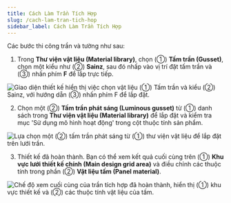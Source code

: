 ```yaml
---
title: Cách Làm Trần Tích Hợp
slug: /cach-lam-tran-tich-hop
sidebar_label: Cách Làm Trần Tích Hợp
---
```


Các bước thi công trần và tường như sau:

1. Trong **Thư viện vật liệu (Material library)**, chọn (①) **Tấm trần (Gusset)**, chọn một kiểu như (②) **Sainz**, sau đó nhấp vào vị trí đặt tấm trần và (③) nhấn phím **F** để lắp trực tiếp.

![Giao diện thiết kế hiển thị việc chọn vật liệu (①) Tấm trần và kiểu (②) Sainz, với hướng dẫn (③) nhấn phím F để lắp đặt.](https://storage.googleapis.com/jegavn_kb/image_jegavn/149.1.png)

2. Chọn một (②) **Tấm trần phát sáng (Luminous gusset)** từ (①) danh sách trong **Thư viện vật liệu (Material library)** để lắp đặt và kiểm tra mục 'Sử dụng mô hình hoạt động' trong cột thuộc tính sản phẩm.

![Lựa chọn một (②) tấm trần phát sáng từ (①) thư viện vật liệu để lắp đặt trên lưới trần.](https://storage.googleapis.com/jegavn_kb/image_jegavn/149.2.png)

3. Thiết kế đã hoàn thành. Bạn có thể xem kết quả cuối cùng trên (①) **Khu vực lưới thiết kế chính (Main design grid area)** và điều chỉnh các thuộc tính trong phần (②) **Vật liệu tấm (Panel material)**.

![Chế độ xem cuối cùng của trần tích hợp đã hoàn thành, hiển thị (①) khu vực thiết kế và (②) các thuộc tính vật liệu của tấm.](https://storage.googleapis.com/jegavn_kb/image_jegavn/149.3.png)